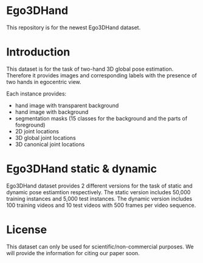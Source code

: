 # Ego3DHand
This repository is for the newest Ego3DHand dataset.

# Introduction
This dataset is for the task of two-hand 3D global pose estimation. Therefore it provides images and corresponding labels with the presence of two hands in egocentric view.

Each instance provides:
  * hand image with transparent background
  * hand image with background
  * segmentation masks (15 classes for the background and the parts of foreground)
  * 2D joint locations
  * 3D global joint locations
  * 3D canonical joint locations
  
# Ego3DHand static & dynamic
Ego3DHand dataset provides 2 different versions for the task of static and dynamic pose estiamtion respectively. The static version includes 50,000 training instances and 5,000 test instances. The dynamic version includes 100 training videos and 10 test videos with 500 frames per video sequence.

# License
This dataset can only be used for scientific/non-commercial purposes. We will provide the information for citing our paper soon.
